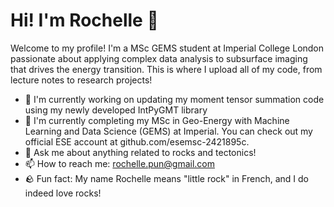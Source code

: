 # Hi! I'm Rochelle 👋

Welcome to my profile! I'm a MSc GEMS student at Imperial College London passionate about applying complex data analysis to subsurface imaging that drives the energy transition. This is where I upload all of my code, from lecture notes to research projects!

- 🔭 I'm currently working on updating my moment tensor summation code using my newly developed IntPyGMT library
- 🌱 I'm currently completing my MSc in Geo-Energy with Machine Learning and Data Science (GEMS) at Imperial. You can check out my official ESE account at github.com/esemsc-2421895c.
- 💬 Ask me about anything related to rocks and tectonics!
- 📫 How to reach me: rochelle.pun@gmail.com
- 🪨 Fun fact: My name Rochelle means "little rock" in French, and I do indeed love rocks!

